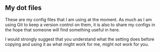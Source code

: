 ## My dot files

These are my config files that I am using at the moment. As much as I am using
Git to keep a version control on them, it is also to share my configs in the
hope that someone will find something useful in here.

I would strongly suggest that you understand what the setting does before
copying and using it as what might work for me, might not work for you.

